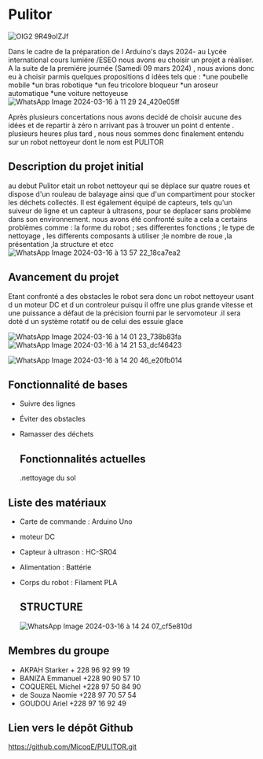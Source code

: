 # Pulitor
![OIG2 9R49oIZJf](https://github.com/MicoqE/PULITOR/assets/124099112/1f0eecdb-3bdb-4c9f-8592-60874c8e613b)

Dans le cadre  de la préparation de l Arduino's days 2024- au Lycée international cours lumiére /ESEO nous avons eu choisir un projet a réaliser.
A la suite de la premiére journée (Samedi 09 mars 2024) , nous avions donc eu à choisir parmis quelques propositions d idées tels que :
*une poubelle mobile
 *un bras robotique
 *un feu tricolore bloqueur
 *un aroseur automatique
 *une voiture nettoyeuse 
![WhatsApp Image 2024-03-16 à 11 29 24_420e05ff](https://github.com/MicoqE/PULITOR/assets/162813944/a21e2c35-0f43-4ae3-aa9f-9f27c773e2b9)

Après plusieurs concertations nous avons decidé de choisir aucune des idées et de repartir à zéro n arrivant pas à trouver un point d entente . plusieurs heures plus tard , nous nous sommes donc finalement entendu sur un robot nettoyeur dont le nom est PULITOR

## Description du projet initial
au debut Pulitor etait  un robot nettoyeur qui se déplace sur quatre roues et dispose d'un rouleau de balayage ainsi que d'un compartiment pour stocker les déchets collectés. Il est également équipé de capteurs, tels qu'un suiveur de ligne et un capteur à ultrasons, pour se deplacer sans problème dans son environnement.
nous  avons été confronté suite a cela a certains problèmes comme : la forme du robot ; ses differentes  fonctions ; le type de nettoyage , les differents composants à utiliser ;le nombre de roue  ,la présentation ,la structure et etcc
![WhatsApp Image 2024-03-16 à 13 57 22_18ca7ea2](https://github.com/MicoqE/PULITOR/assets/162813944/97d1fa20-4bc4-41b5-8a4b-92372f3962b0)


## Avancement du projet 
Etant confronté a des obstacles le robot sera donc un robot nettoyeur usant d un moteur DC et d un controleur puisqu il offre une plus grande vitesse et une puissance  a défaut de la précision  fourni par le servomoteur .il sera doté d un système rotatif ou de celui des essuie glace 

![WhatsApp Image 2024-03-16 à 14 01 23_738b83fa](https://github.com/MicoqE/PULITOR/assets/162813944/7d293143-ca8c-4dbb-a25a-6bf282d43d57)
![WhatsApp Image 2024-03-16 à 14 21 53_dcf46423](https://github.com/MicoqE/PULITOR/assets/162813944/8ad4cc92-7c1b-4d58-993d-8e741272961c)

![WhatsApp Image 2024-03-16 à 14 20 46_e20fb014](https://github.com/MicoqE/PULITOR/assets/162813944/9809015b-4548-48a0-9293-bbb72fa1548b)



## Fonctionnalité de bases 
- Suivre des lignes
- Éviter des obstacles
- Ramasser des déchets
  
  ## Fonctionnalités actuelles
  .nettoyage du sol 
  
## Liste des  matériaux 
- Carte de commande : Arduino Uno
- moteur DC
- Capteur à ultrason : HC-SR04
- Alimentation : Battérie 
- Corps du robot : Filament PLA
  
  ## STRUCTURE
  ![WhatsApp Image 2024-03-16 à 14 24 07_cf5e810d](https://github.com/MicoqE/PULITOR/assets/162813944/abda3ef3-13f0-4975-b852-6410e8e59807)


## Membres du groupe
- AKPAH Starker + 228 96 92 99 19
- BANIZA Emmanuel +228 90 90 57 10
- COQUEREL Michel +228 97 50 84 90
- de Souza Naomie +228 97 70 57 54
- GOUDOU Ariel +228 97 16 92 49

## Lien vers le dépôt Github
https://github.com/MicoqE/PULITOR.git 

